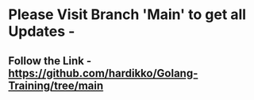 # Please Visit Branch 'Main' to get all Updates - 
## Follow the Link - https://github.com/hardikko/Golang-Training/tree/main
